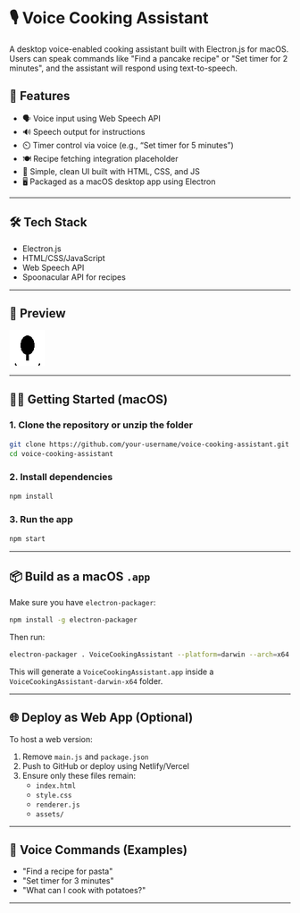 
# 🎙️ Voice Cooking Assistant

A desktop voice-enabled cooking assistant built with Electron.js for macOS. Users can speak commands like "Find a pancake recipe" or "Set timer for 2 minutes", and the assistant will respond using text-to-speech.

## 🚀 Features

- 🗣️ Voice input using Web Speech API
- 🔊 Speech output for instructions
- ⏲️ Timer control via voice (e.g., “Set timer for 5 minutes”)
- 🍽️ Recipe fetching integration placeholder
- 🧠 Simple, clean UI built with HTML, CSS, and JS
- 🖥️ Packaged as a macOS desktop app using Electron

---

## 🛠️ Tech Stack

- Electron.js
- HTML/CSS/JavaScript
- Web Speech API
- Spoonacular API for recipes

---

## 📸 Preview

![Mic Icon](assets/mic-icon.png)

---

## 🧑‍🍳 Getting Started (macOS)

### 1. Clone the repository or unzip the folder

```bash
git clone https://github.com/your-username/voice-cooking-assistant.git
cd voice-cooking-assistant
```

### 2. Install dependencies

```bash
npm install
```

### 3. Run the app

```bash
npm start
```

---

## 📦 Build as a macOS `.app`

Make sure you have `electron-packager`:

```bash
npm install -g electron-packager
```

Then run:

```bash
electron-packager . VoiceCookingAssistant --platform=darwin --arch=x64 --icon=assets/mic-icon.png --overwrite
```

This will generate a `VoiceCookingAssistant.app` inside a `VoiceCookingAssistant-darwin-x64` folder.

---

## 🌐 Deploy as Web App (Optional)

To host a web version:

1. Remove `main.js` and `package.json`
2. Push to GitHub or deploy using Netlify/Vercel
3. Ensure only these files remain:
   - `index.html`
   - `style.css`
   - `renderer.js`
   - `assets/`

---

## 📌 Voice Commands (Examples)

- "Find a recipe for pasta"
- "Set timer for 3 minutes"
- "What can I cook with potatoes?"

---




